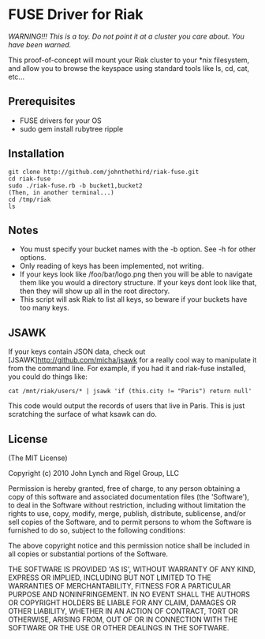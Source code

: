 FUSE Driver for Riak
====================

_*WARNING!!! This is a toy. Do not point it at a cluster you care about. You have been warned.*_

This proof-of-concept will mount your Riak cluster to your *nix filesystem, and allow you to browse the keyspace using standard tools like ls, cd, cat, etc...

Prerequisites
-------------
  * FUSE drivers for your OS
  * sudo gem install rubytree ripple

Installation
------------

    git clone http://github.com/johnthethird/riak-fuse.git
    cd riak-fuse
    sudo ./riak-fuse.rb -b bucket1,bucket2
    (Then, in another terminal...)
    cd /tmp/riak
    ls
  
Notes
-----
  * You must specify your bucket names with the -b option. See -h for other options.
  * Only reading of keys has been implemented, not writing. 
  * If your keys look like /foo/bar/logo.png then you will be able to navigate them like you would a directory structure. If your keys dont look like that, then they will show up all in the root directory.
  * This script will ask Riak to list all keys, so beware if your buckets have too many keys.
  
JSAWK
-----
If your keys contain JSON data, check out [JSAWK]http://github.com/micha/jsawk for a really cool way to manipulate it from the command line. For example, if you had it and riak-fuse installed, you could do things like:

    cat /mnt/riak/users/* | jsawk 'if (this.city != "Paris") return null'
  
This code would output the records of users that live in Paris. This is just scratching the surface of what ksawk can do.


License
-------
(The MIT License)

Copyright (c) 2010 John Lynch and Rigel Group, LLC

Permission is hereby granted, free of charge, to any person obtaining
a copy of this software and associated documentation files (the
'Software'), to deal in the Software without restriction, including
without limitation the rights to use, copy, modify, merge, publish,
distribute, sublicense, and/or sell copies of the Software, and to
permit persons to whom the Software is furnished to do so, subject to
the following conditions:

The above copyright notice and this permission notice shall be
included in all copies or substantial portions of the Software.

THE SOFTWARE IS PROVIDED 'AS IS', WITHOUT WARRANTY OF ANY KIND,
EXPRESS OR IMPLIED, INCLUDING BUT NOT LIMITED TO THE WARRANTIES OF
MERCHANTABILITY, FITNESS FOR A PARTICULAR PURPOSE AND NONINFRINGEMENT.
IN NO EVENT SHALL THE AUTHORS OR COPYRIGHT HOLDERS BE LIABLE FOR ANY
CLAIM, DAMAGES OR OTHER LIABILITY, WHETHER IN AN ACTION OF CONTRACT,
TORT OR OTHERWISE, ARISING FROM, OUT OF OR IN CONNECTION WITH THE
SOFTWARE OR THE USE OR OTHER DEALINGS IN THE SOFTWARE.